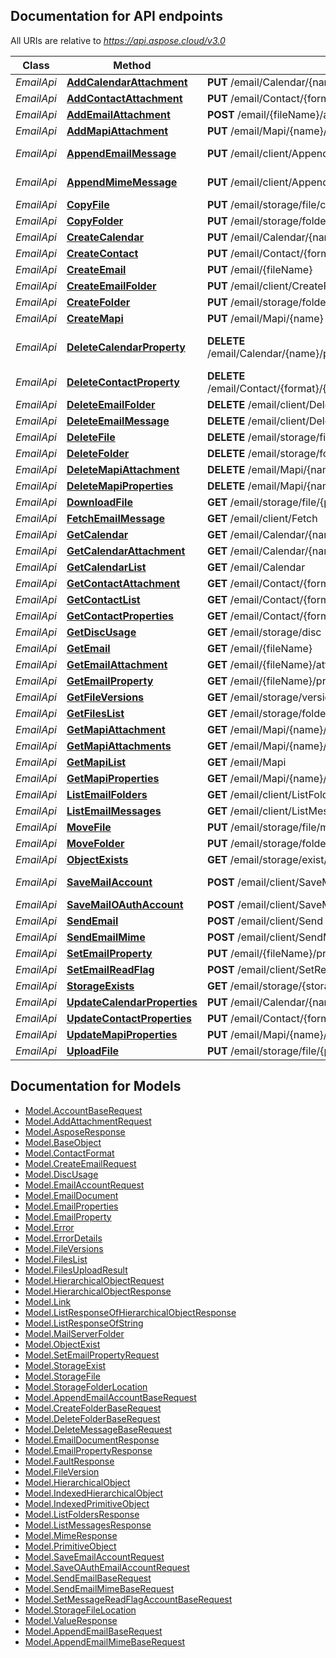 ## Documentation for API endpoints

All URIs are relative to *https://api.aspose.cloud/v3.0*

Class | Method | HTTP request | Description
------------ | ------------- | ------------- | -------------
*EmailApi* | [**AddCalendarAttachment**](EmailApi.md#addcalendarattachment) | **PUT** /email/Calendar/{name}/attachments/{attachment} | Adds an attachment to iCalendar file
*EmailApi* | [**AddContactAttachment**](EmailApi.md#addcontactattachment) | **PUT** /email/Contact/{format}/{name}/attachments/{attachment} | Add attachment to contact document
*EmailApi* | [**AddEmailAttachment**](EmailApi.md#addemailattachment) | **POST** /email/{fileName}/attachments/{attachmentName} | Adds an attachment to Email document
*EmailApi* | [**AddMapiAttachment**](EmailApi.md#addmapiattachment) | **PUT** /email/Mapi/{name}/attachments/{attachment} | Add attachment to document
*EmailApi* | [**AppendEmailMessage**](EmailApi.md#appendemailmessage) | **PUT** /email/client/Append | Adds an email from *.eml file to specified folder in email account
*EmailApi* | [**AppendMimeMessage**](EmailApi.md#appendmimemessage) | **PUT** /email/client/AppendMime | Adds an email from MIME to specified folder in email account
*EmailApi* | [**CopyFile**](EmailApi.md#copyfile) | **PUT** /email/storage/file/copy/{srcPath} | Copy file
*EmailApi* | [**CopyFolder**](EmailApi.md#copyfolder) | **PUT** /email/storage/folder/copy/{srcPath} | Copy folder
*EmailApi* | [**CreateCalendar**](EmailApi.md#createcalendar) | **PUT** /email/Calendar/{name} | Create calendar file
*EmailApi* | [**CreateContact**](EmailApi.md#createcontact) | **PUT** /email/Contact/{format}/{name} | Create contact document
*EmailApi* | [**CreateEmail**](EmailApi.md#createemail) | **PUT** /email/{fileName} | Create an email document
*EmailApi* | [**CreateEmailFolder**](EmailApi.md#createemailfolder) | **PUT** /email/client/CreateFolder | Create new folder in email account
*EmailApi* | [**CreateFolder**](EmailApi.md#createfolder) | **PUT** /email/storage/folder/{path} | Create the folder
*EmailApi* | [**CreateMapi**](EmailApi.md#createmapi) | **PUT** /email/Mapi/{name} | Create new document
*EmailApi* | [**DeleteCalendarProperty**](EmailApi.md#deletecalendarproperty) | **DELETE** /email/Calendar/{name}/properties/{memberName}/{index} | Deletes indexed property by index and name. To delete Reminder attachment, use path ReminderAttachment/{ReminderIndex}/{AttachmentIndex}
*EmailApi* | [**DeleteContactProperty**](EmailApi.md#deletecontactproperty) | **DELETE** /email/Contact/{format}/{name}/properties/{memberName}/{index} | Delete property from indexed property list
*EmailApi* | [**DeleteEmailFolder**](EmailApi.md#deleteemailfolder) | **DELETE** /email/client/DeleteFolder | Delete a folder in email account
*EmailApi* | [**DeleteEmailMessage**](EmailApi.md#deleteemailmessage) | **DELETE** /email/client/DeleteMessage | Delete message from email account by id
*EmailApi* | [**DeleteFile**](EmailApi.md#deletefile) | **DELETE** /email/storage/file/{path} | Delete file
*EmailApi* | [**DeleteFolder**](EmailApi.md#deletefolder) | **DELETE** /email/storage/folder/{path} | Delete folder
*EmailApi* | [**DeleteMapiAttachment**](EmailApi.md#deletemapiattachment) | **DELETE** /email/Mapi/{name}/attachments/{attachment} | Remove attachment from document
*EmailApi* | [**DeleteMapiProperties**](EmailApi.md#deletemapiproperties) | **DELETE** /email/Mapi/{name}/properties | Delete document properties
*EmailApi* | [**DownloadFile**](EmailApi.md#downloadfile) | **GET** /email/storage/file/{path} | Download file
*EmailApi* | [**FetchEmailMessage**](EmailApi.md#fetchemailmessage) | **GET** /email/client/Fetch | Fetch message mime from email account
*EmailApi* | [**GetCalendar**](EmailApi.md#getcalendar) | **GET** /email/Calendar/{name}/properties | Get calendar file properties
*EmailApi* | [**GetCalendarAttachment**](EmailApi.md#getcalendarattachment) | **GET** /email/Calendar/{name}/attachments/{attachment} | Get iCalendar document attachment by name
*EmailApi* | [**GetCalendarList**](EmailApi.md#getcalendarlist) | **GET** /email/Calendar | Get iCalendar files list in folder on storage
*EmailApi* | [**GetContactAttachment**](EmailApi.md#getcontactattachment) | **GET** /email/Contact/{format}/{name}/attachments/{attachment} | Get attachment file by name
*EmailApi* | [**GetContactList**](EmailApi.md#getcontactlist) | **GET** /email/Contact/{format} | Get contact list from storage folder
*EmailApi* | [**GetContactProperties**](EmailApi.md#getcontactproperties) | **GET** /email/Contact/{format}/{name}/properties | Get contact document properties
*EmailApi* | [**GetDiscUsage**](EmailApi.md#getdiscusage) | **GET** /email/storage/disc | Get disc usage
*EmailApi* | [**GetEmail**](EmailApi.md#getemail) | **GET** /email/{fileName} | Get email document
*EmailApi* | [**GetEmailAttachment**](EmailApi.md#getemailattachment) | **GET** /email/{fileName}/attachments | Get email attachment by name
*EmailApi* | [**GetEmailProperty**](EmailApi.md#getemailproperty) | **GET** /email/{fileName}/properties/{propertyName} | Get an email document property by its name
*EmailApi* | [**GetFileVersions**](EmailApi.md#getfileversions) | **GET** /email/storage/version/{path} | Get file versions
*EmailApi* | [**GetFilesList**](EmailApi.md#getfileslist) | **GET** /email/storage/folder/{path} | Get all files and folders within a folder
*EmailApi* | [**GetMapiAttachment**](EmailApi.md#getmapiattachment) | **GET** /email/Mapi/{name}/attachments/{attachment} | Get document attachment as file stream
*EmailApi* | [**GetMapiAttachments**](EmailApi.md#getmapiattachments) | **GET** /email/Mapi/{name}/attachments | Get document attachment list
*EmailApi* | [**GetMapiList**](EmailApi.md#getmapilist) | **GET** /email/Mapi | Get document list from storage folder
*EmailApi* | [**GetMapiProperties**](EmailApi.md#getmapiproperties) | **GET** /email/Mapi/{name}/properties | Get document properties
*EmailApi* | [**ListEmailFolders**](EmailApi.md#listemailfolders) | **GET** /email/client/ListFolders | Get folders list in email account
*EmailApi* | [**ListEmailMessages**](EmailApi.md#listemailmessages) | **GET** /email/client/ListMessages | Get messages from folder, filtered by query
*EmailApi* | [**MoveFile**](EmailApi.md#movefile) | **PUT** /email/storage/file/move/{srcPath} | Move file
*EmailApi* | [**MoveFolder**](EmailApi.md#movefolder) | **PUT** /email/storage/folder/move/{srcPath} | Move folder
*EmailApi* | [**ObjectExists**](EmailApi.md#objectexists) | **GET** /email/storage/exist/{path} | Check if file or folder exists
*EmailApi* | [**SaveMailAccount**](EmailApi.md#savemailaccount) | **POST** /email/client/SaveMailAccount | Create email account file (*.account) with login/password authentication
*EmailApi* | [**SaveMailOAuthAccount**](EmailApi.md#savemailoauthaccount) | **POST** /email/client/SaveMailOAuthAccount | Create email account file (*.account) with OAuth
*EmailApi* | [**SendEmail**](EmailApi.md#sendemail) | **POST** /email/client/Send | Send an email from *.eml file located on storage
*EmailApi* | [**SendEmailMime**](EmailApi.md#sendemailmime) | **POST** /email/client/SendMime | Send an email specified by MIME in request
*EmailApi* | [**SetEmailProperty**](EmailApi.md#setemailproperty) | **PUT** /email/{fileName}/properties/{propertyName} | Set email document property value
*EmailApi* | [**SetEmailReadFlag**](EmailApi.md#setemailreadflag) | **POST** /email/client/SetReadFlag | Sets \&quot;Message is read\&quot; flag
*EmailApi* | [**StorageExists**](EmailApi.md#storageexists) | **GET** /email/storage/{storageName}/exist | Check if storage exists
*EmailApi* | [**UpdateCalendarProperties**](EmailApi.md#updatecalendarproperties) | **PUT** /email/Calendar/{name}/properties | Update calendar file properties
*EmailApi* | [**UpdateContactProperties**](EmailApi.md#updatecontactproperties) | **PUT** /email/Contact/{format}/{name}/properties | Update contact document properties
*EmailApi* | [**UpdateMapiProperties**](EmailApi.md#updatemapiproperties) | **PUT** /email/Mapi/{name}/properties | Update document properties
*EmailApi* | [**UploadFile**](EmailApi.md#uploadfile) | **PUT** /email/storage/file/{path} | Upload file


## Documentation for Models

 - [Model.AccountBaseRequest](AccountBaseRequest.md)
 - [Model.AddAttachmentRequest](AddAttachmentRequest.md)
 - [Model.AsposeResponse](AsposeResponse.md)
 - [Model.BaseObject](BaseObject.md)
 - [Model.ContactFormat](ContactFormat.md)
 - [Model.CreateEmailRequest](CreateEmailRequest.md)
 - [Model.DiscUsage](DiscUsage.md)
 - [Model.EmailAccountRequest](EmailAccountRequest.md)
 - [Model.EmailDocument](EmailDocument.md)
 - [Model.EmailProperties](EmailProperties.md)
 - [Model.EmailProperty](EmailProperty.md)
 - [Model.Error](Error.md)
 - [Model.ErrorDetails](ErrorDetails.md)
 - [Model.FileVersions](FileVersions.md)
 - [Model.FilesList](FilesList.md)
 - [Model.FilesUploadResult](FilesUploadResult.md)
 - [Model.HierarchicalObjectRequest](HierarchicalObjectRequest.md)
 - [Model.HierarchicalObjectResponse](HierarchicalObjectResponse.md)
 - [Model.Link](Link.md)
 - [Model.ListResponseOfHierarchicalObjectResponse](ListResponseOfHierarchicalObjectResponse.md)
 - [Model.ListResponseOfString](ListResponseOfString.md)
 - [Model.MailServerFolder](MailServerFolder.md)
 - [Model.ObjectExist](ObjectExist.md)
 - [Model.SetEmailPropertyRequest](SetEmailPropertyRequest.md)
 - [Model.StorageExist](StorageExist.md)
 - [Model.StorageFile](StorageFile.md)
 - [Model.StorageFolderLocation](StorageFolderLocation.md)
 - [Model.AppendEmailAccountBaseRequest](AppendEmailAccountBaseRequest.md)
 - [Model.CreateFolderBaseRequest](CreateFolderBaseRequest.md)
 - [Model.DeleteFolderBaseRequest](DeleteFolderBaseRequest.md)
 - [Model.DeleteMessageBaseRequest](DeleteMessageBaseRequest.md)
 - [Model.EmailDocumentResponse](EmailDocumentResponse.md)
 - [Model.EmailPropertyResponse](EmailPropertyResponse.md)
 - [Model.FaultResponse](FaultResponse.md)
 - [Model.FileVersion](FileVersion.md)
 - [Model.HierarchicalObject](HierarchicalObject.md)
 - [Model.IndexedHierarchicalObject](IndexedHierarchicalObject.md)
 - [Model.IndexedPrimitiveObject](IndexedPrimitiveObject.md)
 - [Model.ListFoldersResponse](ListFoldersResponse.md)
 - [Model.ListMessagesResponse](ListMessagesResponse.md)
 - [Model.MimeResponse](MimeResponse.md)
 - [Model.PrimitiveObject](PrimitiveObject.md)
 - [Model.SaveEmailAccountRequest](SaveEmailAccountRequest.md)
 - [Model.SaveOAuthEmailAccountRequest](SaveOAuthEmailAccountRequest.md)
 - [Model.SendEmailBaseRequest](SendEmailBaseRequest.md)
 - [Model.SendEmailMimeBaseRequest](SendEmailMimeBaseRequest.md)
 - [Model.SetMessageReadFlagAccountBaseRequest](SetMessageReadFlagAccountBaseRequest.md)
 - [Model.StorageFileLocation](StorageFileLocation.md)
 - [Model.ValueResponse](ValueResponse.md)
 - [Model.AppendEmailBaseRequest](AppendEmailBaseRequest.md)
 - [Model.AppendEmailMimeBaseRequest](AppendEmailMimeBaseRequest.md)

